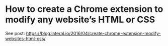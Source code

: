 # How to create a Chrome extension to modify any website’s HTML or CSS

See post: https://blog.lateral.io/2016/04/create-chrome-extension-modify-websites-html-css/
